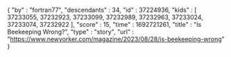{
  "by" : "fortran77",
  "descendants" : 34,
  "id" : 37224936,
  "kids" : [ 37233055, 37232923, 37233099, 37232989, 37232963, 37233024, 37233074, 37232922 ],
  "score" : 15,
  "time" : 1692721261,
  "title" : "Is Beekeeping Wrong?",
  "type" : "story",
  "url" : "https://www.newyorker.com/magazine/2023/08/28/is-beekeeping-wrong"
}
